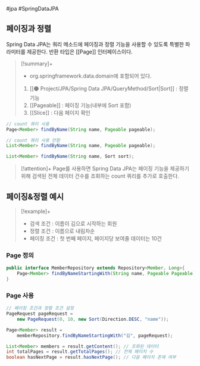 #jpa #SpringDataJPA 

## 페이징과 정렬

Spring Data JPA는 쿼리 메소드에 페이징과 정렬 기능을 사용할 수 있도록 특별한 파라미터를 제공한다. 반환 타입은 [[Page]] 인터페이스이다.

> [!summary]+ 
> + org.springframework.data.domain에 포함되어 있다.
> 1. [[🟠 Project/JPA/Spring Data JPA/QueryMethod/Sort|Sort]] : 정렬 기능
> 2. [[Pageable]] : 페이징 기능(내부에 Sort 포함)
> 3. [[Slice]] : 다음 페이지 확인

```java
// count 쿼리 사용
Page<Member> findByName(String name, Pageable pageable);

// count 쿼리 사용 안함
List<Member> findByName(String name, Pageable pageable);

List<Member> findByName(String name, Sort sort);
```

> [!attention]+ 
> Page를 사용하면 Spring Data JPA는 페이징 기능을 제공하기 위해 검색된 전체 데이터 건수를 조회하는 count 쿼리를 추가로 호출한다.

## 페이징&정렬 예시
> [!example]+ 
> + 검색 조건 : 이름이 김으로 시작하는 회원
> + 정렬 조건 : 이름으로 내림차순
> + 페이징 조건 : 첫 번째 페이지, 페이지당 보여줄 데이터는 10건


### Page 정의
```java
public interface MemberRepository extends Repository<Member, Long>{
	Page<Member> findByNameStartingWith(String name, Pageable Pageable);
}
```

### Page 사용
```java
// 페이징 조건과 정렬 조건 설정
PageRequest pageRequest = 
	new PageRequest(0, 10, new Sort(Direction.DESC, "name"));

Page<Member> result = 
	memberRepository.findByNameStartingWith("김", pageRequest);

List<Member> members = result.getContent(); // 조회된 데이터
int totalPages = result.getTotalPages(); // 전체 페이지 수
boolean hasNextPage = result.hasNextPage(); // 다음 페이지 존재 여부
```